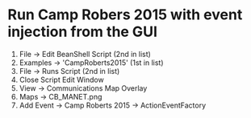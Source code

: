 # Run Camp Robers 2015 with event injection from the GUI

1. File -> Edit BeanShell Script (2nd in list)
2. Examples -> 'CampRoberts2015' (1st in list)
3. File -> Runs Script (2nd in list)
4. Close Script Edit Window
5. View -> Communications Map Overlay
6. Maps -> CB_MANET.png
7. Add Event -> Camp Roberts 2015 -> ActionEventFactory
